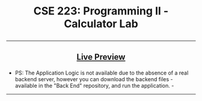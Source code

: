 # <p align="center"> **CSE 223: Programming II - Calculator Lab** </p>

---

## <p align="center">[Live Preview](https://georgebeshay.github.io/Kasper_Template/)</p>
* PS: The Application Logic is not available due to the absence of a real backend server, however you can download the backend files - available in the "Back End" repository, and run the application. -
---
